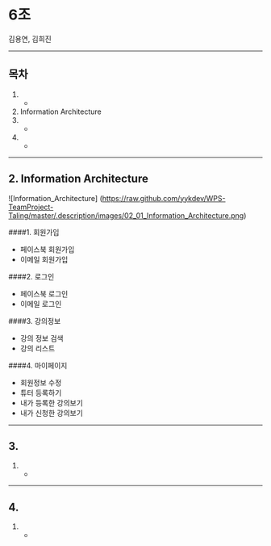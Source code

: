 # 6조

김용연, 김희진

---

## 목차

1. -
2. Information Architecture
3. -
4. -

---

## 2. Information Architecture

![Information_Architecture]
(https://raw.github.com/yykdev/WPS-TeamProject-Taling/master/.description/images/02_01_Information_Architecture.png)

####1. 회원가입
 - 페이스북 회원가입
 - 이메일 회원가입

####2. 로그인
 - 페이스북 로그인
 - 이메일 로그인

####3. 강의정보
 - 강의 정보 검색
 - 강의 리스트

####4. 마이페이지
 - 회원정보 수정
 - 튜터 등록하기
 - 내가 등록한 강의보기
 - 내가 신청한 강의보기 
 
 
---

## 3.

1. -

---

## 4.

1. -
